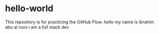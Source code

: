 # hello-world
This repository is for practicing the GitHub Flow.
hello my name is ibrahim abu al roos i am a full stack dev 
